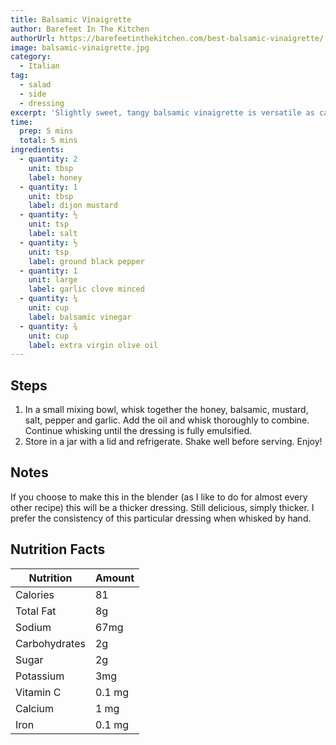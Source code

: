 ```yaml
---
title: Balsamic Vinaigrette
author: Barefeet In The Kitchen
authorUrl: https://barefeetinthekitchen.com/best-balsamic-vinaigrette/
image: balsamic-vinaigrette.jpg
category:
  - Italian
tag:
  - salad
  - side
  - dressing
excerpt: 'Slightly sweet, tangy balsamic vinaigrette is versatile as can be. As a dressing for salad, drizzled on roasted vegetables, or in chicken wraps.'
time:
  prep: 5 mins
  total: 5 mins
ingredients:
  - quantity: 2
    unit: tbsp
    label: honey
  - quantity: 1
    unit: tbsp
    label: dijon mustard
  - quantity: ½
    unit: tsp
    label: salt
  - quantity: ½
    unit: tsp
    label: ground black pepper
  - quantity: 1
    unit: large
    label: garlic clove minced
  - quantity: ¼
    unit: cup
    label: balsamic vinegar
  - quantity: ¾
    unit: cup
    label: extra virgin olive oil
---
```


## Steps

1. In a small mixing bowl, whisk together the honey, balsamic, mustard, salt, pepper and garlic. Add the oil and whisk thoroughly to combine. Continue whisking until the dressing is fully emulsified.
2. Store in a jar with a lid and refrigerate. Shake well before serving. Enjoy!

## Notes

If you choose to make this in the blender (as I like to do for almost every other recipe) this will be a thicker dressing. Still delicious, simply thicker. I prefer the consistency of this particular dressing when whisked by hand.

## Nutrition Facts

| Nutrition     | Amount |
| ------------- | ------ |
| Calories      | 81     |
| Total Fat     | 8g     |
| Sodium        | 67mg   |
| Carbohydrates | 2g     |
| Sugar         | 2g     |
| Potassium     | 3mg    |
| Vitamin C     | 0.1 mg |
| Calcium       | 1 mg   |
| Iron          | 0.1 mg |
